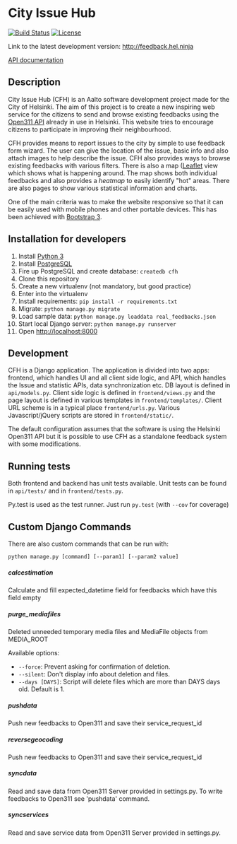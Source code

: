 # City Issue Hub

[![Build Status](http://94.237.25.111:8080/job/city-feedback-hub/badge/icon)](http://94.237.25.111:8080/job/city-feedback-hub)
[![License](http://img.shields.io/:license-mit-blue.svg)](http://doge.mit-license.org)

Link to the latest development version: <http://feedback.hel.ninja>  

[API documentation](https://github.com/hep7agon/city-feedback-hub/wiki) 

## Description

City Issue Hub (CFH) is an Aalto software development project made for the City of Helsinki. The aim of this project is to create a new inspiring web service for the citizens to send and browse existing feedbacks using the [Open311 API](http://dev.hel.fi/apis/open311/) already in use in Helsinki. This website tries to encourage citizens to participate in improving their neighbourhood. 

CFH provides means to report issues to the city by simple to use feedback form wizard. The user can give the location of the issue, basic info and also attach images to help describe the issue. CFH also provides ways to browse existing feedbacks with various filters. There is also a map ([Leaflet](http://leafletjs.com) view which shows what is happening around. The map shows both individual feedbacks and also provides a *heatmap* to easily identify "hot" areas. There are also pages to show various statistical information and charts.

One of the main criteria was to make the website responsive so that it can be easily used with mobile phones and other portable devices. This has been achieved with [Bootstrap 3](http://getbootstrap.com).

## Installation for developers

1. Install [Python 3](https://www.python.org)
2. Install [PostgreSQL](http://www.postgresql.org)
3. Fire up PostgreSQL and create database: `createdb cfh`
4. Clone this repository
5. Create a new virtualenv (not mandatory, but good practice)
6. Enter into the virtualenv
7. Install requirements: `pip install -r requirements.txt`
8. Migrate: `python manage.py migrate`
9. Load sample data: `python manage.py loaddata real_feedbacks.json`
10. Start local Django server: `python manage.py runserver`
11. Open <http://localhost:8000>

## Development

CFH is a Django application. The application is divided into two apps: frontend, which handles UI and all client side logic, and API, which handles the Issue and statistic APIs, data synchronization etc. DB layout is defined in `api/models.py`. Client side logic is defined in `frontend/views.py` and the page layout is defined in various templates in `frontend/templates/`. Client URL scheme is in a typical place `frontend/urls.py`. Various Javascript/jQuery scripts are stored in `frontend/static/`.

The default configuration assumes that the software is using the Helsinki Open311 API but it is possible to use CFH as a standalone feedback system with some modifications.

## Running tests

Both frontend and backend has unit tests available. Unit tests can be found in `api/tests/` and in `frontend/tests.py`.

Py.test is used as the test runner. Just run `py.test` (with `--cov` for coverage)

## Custom Django Commands
There are also custom commands that can be run with: 

	python manage.py [command] [--param1] [--param2 value]

##### calcestimation
Calculate and fill expected_datetime field for feedbacks which have this field empty

##### purge_mediafiles
Deleted unneeded temporary media files and MediaFile objects from MEDIA_ROOT

Available options:

- `--force`: Prevent asking for confirmation of deletion.
- `--silent`: Don't display info about deletion and files.
- `--days [DAYS]`: Script will delete files which are more than DAYS days old. Default is 1.

##### pushdata
Push new feedbacks to Open311 and save their service_request_id

##### reversegeocoding
Push new feedbacks to Open311 and save their service_request_id

##### syncdata
Read and save data from Open311 Server provided in settings.py. To write feedbacks to Open311 see \'pushdata\' command.

##### syncservices
Read and save service data from Open311 Server provided in settings.py.


